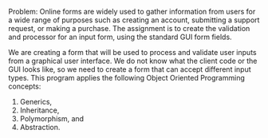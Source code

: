 Problem: Online forms are widely used to gather information from users for a wide range of purposes such as 
creating an account, submitting a support request, or making a purchase. The assignment is to create the 
validation and processor for an input form, using the standard GUI form fields. 

We are creating a form that will be used to process and validate user inputs from a graphical user interface. 
We do not know what the client code or the GUI looks like, so we need to create a form that can accept 
different input types. This program applies the following Object Oriented Programming concepts:
  1. Generics, 
  2. Inheritance,
  3. Polymorphism, and
  4. Abstraction.
